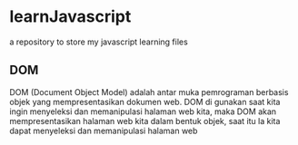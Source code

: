 # learnJavascript
a repository to store my javascript learning files

## DOM
DOM (Document Object Model) adalah antar muka pemrograman berbasis objek yang mempresentasikan dokumen web. DOM di gunakan saat kita ingin menyeleksi dan memanipulasi halaman web kita, maka DOM akan mempresentasikan halaman web kita dalam bentuk objek, saat itu la kita dapat menyeleksi dan memanipulasi halaman web